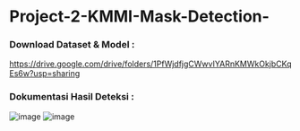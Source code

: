 # Project-2-KMMI-Mask-Detection-

### Download Dataset & Model :
https://drive.google.com/drive/folders/1PfWjdfjgCWwvIYARnKMWkOkjbCKqEs6w?usp=sharing

### Dokumentasi Hasil Deteksi :
![image](https://user-images.githubusercontent.com/72428679/139575195-abef1734-d068-4aa2-805c-d19df8a5fc8b.png)
![image](https://user-images.githubusercontent.com/72428679/139575210-856a4cef-0def-4d41-b96b-e24982ebfe08.png)

